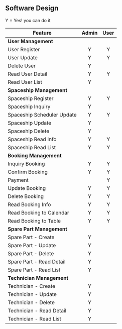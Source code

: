 ## Software Design

Y = Yes! you can do it

| Feature                      | Admin | User |
|------------------------------|:-----:|:----:|
| **User Management**          |       |      |
| User Register                | Y     | Y    |
| User Update                  | Y     | Y    |
| Delete User                  | Y     |      |
| Read User Detail             | Y     | Y    |
| Read User List               | Y     |      |
| **Spaceship Management**     |       |      |
| Spaceship Register           | Y     | Y    |
| Spaceship Inquiry            | Y     |      |
| Spaceship Scheduler Update   | Y     | Y    |
| Spaceship Update             | Y     |      |
| Spaceship Delete             | Y     |      |
| Spaceship Read Info          | Y     | Y    |
| Spaceship Read List          | Y     | Y    |
| **Booking Management**       |       |      |
| Inquiry Booking              | Y     | Y    |
| Confirm Booking              | Y     | Y    |
| Payment                      |       | Y    |
| Update Booking               | Y     | Y    |
| Delete Booking               | Y     | Y    |
| Read Booking Info            | Y     | Y    |
| Read Booking to Calendar     | Y     | Y    |
| Read Booking to Table        | Y     | Y    |
| **Spare Part Management**    |       |      |
| Spare Part - Create          | Y     |      |
| Spare Part - Update          | Y     |      |
| Spare Part - Delete          | Y     |      |
| Spare Part - Read Detail     | Y     |      |
| Spare Part - Read List       | Y     |      |
| **Technician Management**    |       |      |
| Technician - Create          | Y     |      |
| Technician - Update          | Y     |      |
| Technician - Delete          | Y     |      |
| Technician - Read Detail     | Y     |      |
| Technician - Read List       | Y     |      |
